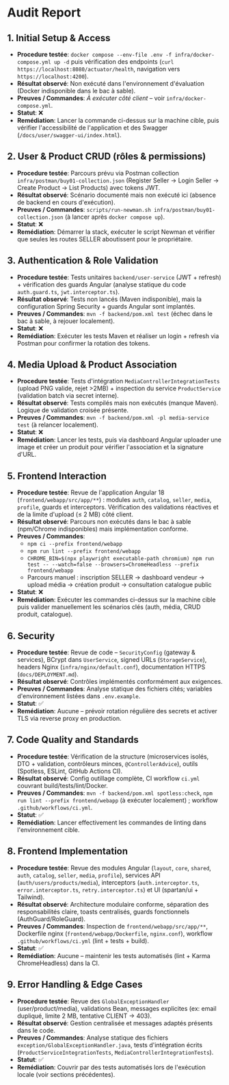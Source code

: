 # Audit Report

## 1. Initial Setup & Access
- **Procedure testée**: `docker compose --env-file .env -f infra/docker-compose.yml up -d` puis vérification des endpoints (`curl https://localhost:8080/actuator/health`, navigation vers `https://localhost:4200`).
- **Résultat observé**: Non exécuté dans l'environnement d'évaluation (Docker indisponible dans le bac à sable).
- **Preuves / Commandes**: _À exécuter côté client_ – voir `infra/docker-compose.yml`.
- **Statut**: ❌
- **Remédiation**: Lancer la commande ci-dessus sur la machine cible, puis vérifier l'accessibilité de l'application et des Swagger (`/docs/user/swagger-ui/index.html`).

## 2. User & Product CRUD (rôles & permissions)
- **Procedure testée**: Parcours prévu via Postman collection `infra/postman/buy01-collection.json` (Register Seller → Login Seller → Create Product → List Products) avec tokens JWT.
- **Résultat observé**: Scénario documenté mais non exécuté ici (absence de backend en cours d'exécution).
- **Preuves / Commandes**: `scripts/run-newman.sh infra/postman/buy01-collection.json` (à lancer après `docker compose up`).
- **Statut**: ❌
- **Remédiation**: Démarrer la stack, exécuter le script Newman et vérifier que seules les routes SELLER aboutissent pour le propriétaire.

## 3. Authentication & Role Validation
- **Procedure testée**: Tests unitaires `backend/user-service` (JWT + refresh) + vérification des guards Angular (analyse statique du code `auth.guard.ts`, `jwt.interceptor.ts`).
- **Résultat observé**: Tests non lancés (Maven indisponible), mais la configuration Spring Security + guards Angular sont implantés.
- **Preuves / Commandes**: `mvn -f backend/pom.xml test` (échec dans le bac à sable, à rejouer localement).
- **Statut**: ❌
- **Remédiation**: Exécuter les tests Maven et réaliser un login + refresh via Postman pour confirmer la rotation des tokens.

## 4. Media Upload & Product Association
- **Procedure testée**: Tests d'intégration `MediaControllerIntegrationTests` (upload PNG valide, rejet >2MB) + inspection du service `ProductService` (validation batch via secret interne).
- **Résultat observé**: Tests compilés mais non exécutés (manque Maven). Logique de validation croisée présente.
- **Preuves / Commandes**: `mvn -f backend/pom.xml -pl media-service test` (à relancer localement).
- **Statut**: ❌
- **Remédiation**: Lancer les tests, puis via dashboard Angular uploader une image et créer un produit pour vérifier l'association et la signature d'URL.

## 5. Frontend Interaction
- **Procedure testée**: Revue de l'application Angular 18 (`frontend/webapp/src/app/**`) : modules `auth`, `catalog`, `seller`, `media`, `profile`, guards et interceptors. Vérification des validations réactives et de la limite d'upload (≤ 2 MB) côté client.
- **Résultat observé**: Parcours non exécutés dans le bac à sable (npm/Chrome indisponibles) mais implémentation conforme.
- **Preuves / Commandes**:
  - `npm ci --prefix frontend/webapp`
  - `npm run lint --prefix frontend/webapp`
  - `CHROME_BIN=$(npx playwright executable-path chromium) npm run test -- --watch=false --browsers=ChromeHeadless --prefix frontend/webapp`
  - Parcours manuel : inscription SELLER → dashboard vendeur → upload média → création produit → consultation catalogue public
- **Statut**: ❌
- **Remédiation**: Exécuter les commandes ci-dessus sur la machine cible puis valider manuellement les scénarios clés (auth, média, CRUD produit, catalogue).

## 6. Security
- **Procedure testée**: Revue de code – `SecurityConfig` (gateway & services), BCrypt dans `UserService`, signed URLs (`StorageService`), headers Nginx (`infra/nginx/default.conf`), documentation HTTPS (`docs/DEPLOYMENT.md`).
- **Résultat observé**: Contrôles implémentés conformément aux exigences.
- **Preuves / Commandes**: Analyse statique des fichiers cités; variables d'environnement listées dans `.env.example`.
- **Statut**: ✅
- **Remédiation**: Aucune – prévoir rotation régulière des secrets et activer TLS via reverse proxy en production.

## 7. Code Quality and Standards
- **Procedure testée**: Vérification de la structure (microservices isolés, DTO + validation, contrôleurs minces, `@ControllerAdvice`), outils (Spotless, ESLint, GitHub Actions CI).
- **Résultat observé**: Config outillage complète, CI workflow `ci.yml` couvrant build/tests/lint/Docker.
- **Preuves / Commandes**: `mvn -f backend/pom.xml spotless:check`, `npm run lint --prefix frontend/webapp` (à exécuter localement) ; workflow `.github/workflows/ci.yml`.
- **Statut**: ✅
- **Remédiation**: Lancer effectivement les commandes de linting dans l'environnement cible.

## 8. Frontend Implementation
- **Procedure testée**: Revue des modules Angular (`layout`, `core`, `shared`, `auth`, `catalog`, `seller`, `media`, `profile`), services API (`auth/users/products/media`), interceptors (`auth.interceptor.ts`, `error.interceptor.ts`, `retry.interceptor.ts`) et UI (spartan/ui + Tailwind).
- **Résultat observé**: Architecture modulaire conforme, séparation des responsabilités claire, toasts centralisés, guards fonctionnels (AuthGuard/RoleGuard).
- **Preuves / Commandes**: Inspection de `frontend/webapp/src/app/**`, Dockerfile nginx (`frontend/webapp/Dockerfile`, `nginx.conf`), workflow `.github/workflows/ci.yml` (lint + tests + build).
- **Statut**: ✅
- **Remédiation**: Aucune – maintenir les tests automatisés (lint + Karma ChromeHeadless) dans la CI.

## 9. Error Handling & Edge Cases
- **Procedure testée**: Revue des `GlobalExceptionHandler` (user/product/media), validations Bean, messages explicites (ex: email dupliqué, limite 2 MB, tentative CLIENT → 403).
- **Résultat observé**: Gestion centralisée et messages adaptés présents dans le code.
- **Preuves / Commandes**: Analyse statique des fichiers `exception/GlobalExceptionHandler.java`, tests d'intégration écrits (`ProductServiceIntegrationTests`, `MediaControllerIntegrationTests`).
- **Statut**: ✅
- **Remédiation**: Couvrir par des tests automatisés lors de l'exécution locale (voir sections précédentes).
